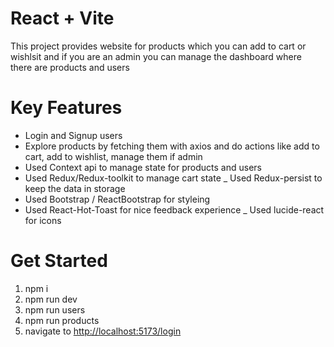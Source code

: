 # React + Vite

This project provides website for products which you can add to cart or wishlsit and if you are an admin you can manage the dashboard where there are products and users

# Key Features

- Login and Signup users
- Explore products by fetching them with axios and do actions like add to cart, add to wishlist, manage them if admin
- Used Context api to manage state for products and users
- Used Redux/Redux-toolkit to manage cart state
_ Used Redux-persist to keep the data in storage
- Used Bootstrap / ReactBootstrap for styleing
- Used React-Hot-Toast for nice feedback experience
_ Used lucide-react for icons

# Get Started

1. npm i
2. npm run dev
3. npm run users
4. npm run products
5. navigate to [http://localhost:5173/login](http://localhost:5173/login)
